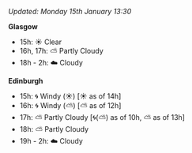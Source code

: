 *Updated: Monday 15th January 13:30*

**Glasgow**

* 15h: :sunny: Clear
* 16h, 17h: :partly_sunny: Partly Cloudy
* 18h - 2h: :cloud: Cloudy

**Edinburgh**

* 15h: :cyclone: Windy (:sunny:) [:sunny: as of 14h]
* 16h: :cyclone: Windy (:partly_sunny:) [:partly_sunny: as of 12h]
* 17h: :partly_sunny: Partly Cloudy [:cyclone:(:partly_sunny:) as of 10h, :partly_sunny: as of 13h]
* 18h: :partly_sunny: Partly Cloudy
* 19h - 2h: :cloud: Cloudy

